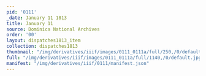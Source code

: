 ```yaml
---
pid: '0111'
_date: January 11 1813
title: January 11
source: Dominica National Archives
order: '00'
layout: dispatches1813_item
collection: dispatches1813
thumbnail: "/img/derivatives/iiif/images/0111_0111a/full/250,/0/default.jpg"
full: "/img/derivatives/iiif/images/0111_0111a/full/1140,/0/default.jpg"
manifest: "/img/derivatives/iiif/0111/manifest.json"
---
```

